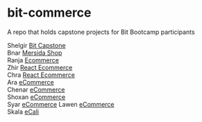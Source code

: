 # bit-commerce

A repo that holds capstone projects for Bit Bootcamp participants 




 Shelgir  [Bit Capstone](https://github.com/Shelgir/BitCapstone)\
 Bnar  [Mersida Shop](https://github.com/bnarhama/Mersida-Shop)\
 Ranja [Ecommerce](https://github.com/RanjDev/ecommerce)\
 Zhir [React Ecommerce](https://github.com/zhirtaha/react-Ecommerce)\
 Chra [React Ecommerce](https://github.com/chra-O/ecommerce)\
 Ara [eCommerce](https://github.com/YouCanCallMeAra/eCommerce)\
 Chenar [eCommerce](https://github.com/chenar-farhad/myProject/tree/master)\
 Shoxan [eCommerce](https://github.com/shoxosman/reactproject.git)\
 Syar [eCommerce](https://github.com/syar1122/react-ecommerce-last)
 Lawen [eCommerce](https://github.com/lawen-coder/E-Commerce)\
 Skala [eCali](https://github.com/salimhamad/e-cali)
